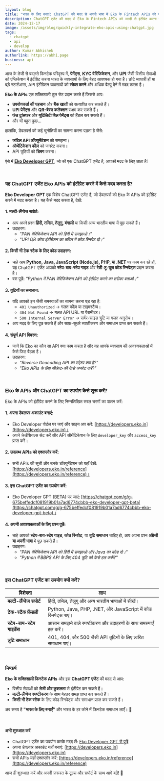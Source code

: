 ```yaml
---
layout: blog
title: "भारत के लिए बनाएं: ChatGPT की मदद से अपनी भाषा में Eko के Fintech APIs को जल्दी से इंटीग्रेट करें"
description: ChatGPT एजेंट की मदद से Eko के Fintech APIs को जल्दी से इंटीग्रेट करना सीखें। अपनी भाषा (हिंदी, तमिल आदि) में कोड उदाहरण, समस्या समाधान टिप्स और विस्तृत स्पष्टीकरण पाएं।
date: 2024-12-17
image: /assets/img/blog/quickly-integrate-eko-apis-using-chatgpt.jpg
tags:
  - chatgpt
  - api
  - develop
author: Kumar Abhishek
authorlink: https://abhi.page
business: api
---
```



आज के तेजी से बदलते फिनटेक परिदृश्य में, **पेमेंट्स**, **KYC वेरिफिकेशन**, और **UPI** जैसी वित्तीय सेवाओं को एप्लिकेशन में इंटीग्रेट करना भारत के व्यवसायों के लिए बेहद आवश्यक हो गया है। छोटे व्यापारी हों या बड़े स्टार्टअप्स, API इंटीग्रेशन व्यवसायों को **स्केल करने** और अधिक वैल्यू देने में मदद करता है।

**Eko के APIs** एक शक्तिशाली टूल सेट प्रदान करते हैं जिससे आप:
- **उपयोगकर्ता की पहचान** और **बैंक खातों** को सत्यापित कर सकते हैं।
- **UPI पेमेंट्स** और **QR-बेस्ड कलेक्शन** सक्षम कर सकते हैं।
- **फंड ट्रांसफर** और **यूटिलिटी बिल पेमेंट्स** को हैंडल कर सकते हैं।
- और भी बहुत कुछ...

हालांकि, डेवलपर्स को कई चुनौतियों का सामना करना पड़ता है जैसे:
- **जटिल API डॉक्युमेंटेशन** को समझना।
- **ऑथेंटिकेशन कीज़** को जनरेट करना।
- API त्रुटियों को **डिबग** करना।

ऐसे में [**Eko Developer GPT**](https://chatgpt.com/g/g-675beffedcf081919b01a7ad6774cbbb-eko-developer-gpt-beta), जो की एक ChatGPT एजेंट है, आपकी मदद के लिए आता है!

<br>

### **यह ChatGPT एजेंट Eko APIs को इंटीग्रेट करने में कैसे मदद करता है?**

**Eko Developer GPT** एक विशेष ChatGPT एजेंट है, जो डेवलपर्स को Eko के APIs को इंटीग्रेट करने में मदद करता है। यह कैसे मदद करता है, देखें:

#### **1. मल्टी-लैंग्वेज सपोर्ट:**
   - आप अपने प्रश्न **हिंदी, तमिल, तेलुगु, बंगाली** या किसी अन्य भारतीय भाषा में पूछ सकते हैं।
   - उदाहरण:
     - *"PAN वेरिफिकेशन API को हिंदी में समझाओ।"*
     - *"UPI QR कोड इंटीग्रेशन का तमिल में कोड स्निपेट दो।"*

#### **2. किसी भी टेक स्टैक के लिए कोड उदाहरण:**
   - चाहे आप **Python, Java, JavaScript (Node.js), PHP, या .NET** पर काम कर रहे हों, यह ChatGPT एजेंट आपको **स्टेप-बाय-स्टेप गाइड** और **रेडी-टू-यूज़ कोड स्निपेट्स** प्रदान करता है।
   - बस पूछें: *"Python में PAN वेरिफिकेशन API को इंटीग्रेट करने का तरीका बताओ।"*

#### **3. त्रुटियों का समाधान:**
   - यदि आपको इन जैसी समस्याओं का सामना करना पड़ रहा है:
     - `401 Unauthorized` → गलत कीज़ या टाइमस्टैम्प।
     - `404 Not Found` → गलत API URL या पैरामीटर।
     - `500 Internal Server Error` → सर्वर-साइड त्रुटि या गलत अनुरोध।
   - आप मदद के लिए पूछ सकते हैं और साफ़-सुथरे स्पष्टीकरण और समाधान प्राप्त कर सकते हैं।

#### **4. संपूर्ण API विवरण:**
   - जानें कि Eko का कौन सा API क्या काम करता है और यह आपके व्यवसाय की आवश्यकताओं में कैसे फिट बैठता है।
   - उदाहरण:
     - *"Reverse Geocoding API का उद्देश्य क्या है?"*
     - *"Eko APIs के लिए सीक्रेट-की कैसे जनरेट करें?"*

<br>

### **Eko के APIs और ChatGPT का उपयोग कैसे शुरू करें?**

Eko के APIs को इंटीग्रेट करने के लिए निम्नलिखित सरल चरणों का पालन करें:

#### **1. अपना डेवलपर अकाउंट बनाएं:**
   - Eko Developer पोर्टल पर जाएं और साइन अप करें: [https://developers.eko.in](https://developers.eko.in)।
   - अपने क्रेडेंशियल्स सेट करें और API ऑथेंटिकेशन के लिए `developer_key` और `access_key` प्राप्त करें।

#### **2. उपलब्ध APIs को एक्सप्लोर करें:**
   - सभी APIs की सूची और उनके डॉक्युमेंटेशन को यहाँ देखें:
     [https://developers.eko.in/reference](https://developers.eko.in/reference)।

#### **3. इस ChatGPT एजेंट का उपयोग करें:**
   - Eko Developer GPT (BETA) पर जाएं:
     [https://chatgpt.com/g/g-675beffedcf081919b01a7ad6774cbbb-eko-developer-gpt-beta](https://chatgpt.com/g/g-675beffedcf081919b01a7ad6774cbbb-eko-developer-gpt-beta)।

#### **4. अपनी आवश्यकताओं के लिए प्रश्न पूछें:**
   - चाहे आपको **स्टेप-बाय-स्टेप गाइड**, **कोड स्निपेट**, या **त्रुटि समाधान** चाहिए हो, आप अपना प्रश्न **अंग्रेजी या अपनी भाषा** में पूछ सकते हैं।
   - उदाहरण:
     - *"PAN वेरिफिकेशन API को हिंदी में समझाओ और Java का कोड दो।"*
     - *"Python में BBPS API के लिए 404 त्रुटि को कैसे हल करूँ?"*

<br>

### **इस ChatGPT एजेंट का उपयोग क्यों करें?**

| **विशेषता**            | **लाभ**                                                |
| ------------------- | ----------------------------------------------------- |
| **मल्टी-लैंग्वेज सपोर्ट**   | हिंदी, तमिल, तेलुगु और अन्य भारतीय भाषाओं में सीखें।                    |
| **टेक-स्टैक फ्रेंडली**     | Python, Java, PHP, .NET, और JavaScript में कोड स्निपेट्स पाएं। |
| **स्टेप-बाय-स्टेप गाइडेंस** | आसान समझने वाले स्पष्टीकरण और उदाहरणों के साथ समस्याएँ हल करें।        |
| **त्रुटि समाधान**        | 401, 404, और 500 जैसी API त्रुटियों के लिए त्वरित समाधान पाएं।       |

<br>

### **निष्कर्ष**

**Eko के शक्तिशाली फिनटेक APIs** और इस **ChatGPT एजेंट** की मदद से आप:
- वित्तीय सेवाओं को **तेजी और कुशलता** से इंटीग्रेट कर सकते हैं।
- **मल्टी-लैंग्वेज स्पष्टीकरण** के साथ बेहतर समझ प्राप्त कर सकते हैं।
- **किसी भी टेक स्टैक** के लिए कोड स्निपेट्स और समाधान प्राप्त कर सकते हैं।

अब समय है **"भारत के लिए बनाएँ"** और भारत के हर कोने में फिनटेक समाधान लाएँ। 🚀

<br>

#### **अभी शुरुआत करें**
- ChatGPT एजेंट का उपयोग करके मदद लें: [Eko Developer GPT से पूछें](https://chatgpt.com/g/g-675beffedcf081919b01a7ad6774cbbb-eko-developer-gpt-beta)
- अपना डेवलपर अकाउंट यहाँ बनाएं: [https://developers.eko.in](https://developers.eko.in)
- सभी APIs यहाँ एक्सप्लोर करें: [https://developers.eko.in/reference](https://developers.eko.in/reference)


आज ही शुरुआत करें और अपनी ज़रूरत के टूल्स और सपोर्ट के साथ आगे बढ़ें! 🚀

